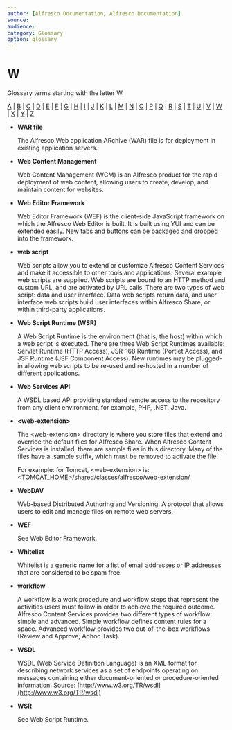 ```yaml
---
author: [Alfresco Documentation, Alfresco Documentation]
source: 
audience: 
category: Glossary
option: glossary
---
```


# W

Glossary terms starting with the letter W.

[A](glossary_a.md) \| [B](glossary_b.md) \| [C](glossary_c.md) \| [D](glossary_d.md) \| [E](glossary_e.md) \| [F](glossary_f.md) \| [G](glossary_g.md) \| [H](glossary_h.md) \| [I](glossary_i.md) \| [J](glossary_j.md) \| [K](glossary_k.md) \| [L](glossary_l.md) \| [M](glossary_m.md) \| [N](glossary_n.md) \| [O](glossary_o.md) \| [P](glossary_p.md) \| [Q](glossary_q.md) \| [R](glossary_r.md) \| [S](glossary_s.md) \| [T](glossary_t.md) \| [U](glossary_u.md) \| [V](glossary_v.md) \| [W](glossary_w.md) \| [X](glossary_x.md) \| [Y](glossary_y.md) \| [Z](glossary_z.md)

-   **WAR file**

    The Alfresco Web application ARchive \(WAR\) file is for deployment in existing application servers.

-   **Web Content Management**

    Web Content Management \(WCM\) is an Alfresco product for the rapid deployment of web content, allowing users to create, develop, and maintain content for websites.

-   **Web Editor Framework**

    Web Editor Framework \(WEF\) is the client-side JavaScript framework on which the Alfresco Web Editor is built. It is built using YUI and can be extended easily. New tabs and buttons can be packaged and dropped into the framework.

-   **web script**

    Web scripts allow you to extend or customize Alfresco Content Services and make it accessible to other tools and applications. Several example web scripts are supplied. Web scripts are bound to an HTTP method and custom URL, and are activated by URL calls. There are two types of web script: data and user interface. Data web scripts return data, and user interface web scripts build user interfaces within Alfresco Share, or within third-party applications.

-   **Web Script Runtime \(WSR\)**

    A Web Script Runtime is the environment \(that is, the host\) within which a web script is executed. There are three Web Script Runtimes available: Servlet Runtime \(HTTP Access\), JSR-168 Runtime \(Portlet Access\), and JSF Runtime \(JSF Component Access\). New runtimes may be plugged-in allowing web scripts to be re-used and re-hosted in a number of different applications.

-   **Web Services API**

    A WSDL based API providing standard remote access to the repository from any client environment, for example, PHP, .NET, Java.

-   **<web-extension\>**

    The <web-extension\> directory is where you store files that extend and override the default files for Alfresco Share. When Alfresco Content Services is installed, there are sample files in this directory. Many of the files have a .sample suffix, which must be removed to activate the file.

    For example: for Tomcat, <web-extension\> is:<TOMCAT\_HOME\>/shared/classes/alfresco/web-extension/

-   **WebDAV**

    Web-based Distributed Authoring and Versioning. A protocol that allows users to edit and manage files on remote web servers.

-   **WEF**

    See Web Editor Framework.

-   **Whitelist**

    Whitelist is a generic name for a list of email addresses or IP addresses that are considered to be spam free.

-   **workflow**

    A workflow is a work procedure and workflow steps that represent the activities users must follow in order to achieve the required outcome. Alfresco Content Services provides two different types of workflow: simple and advanced. Simple workflow defines content rules for a space. Advanced workflow provides two out-of-the-box workflows \(Review and Approve; Adhoc Task\).

-   **WSDL**

    WSDL \(Web Service Definition Language\) is an XML format for describing network services as a set of endpoints operating on messages containing either document-oriented or procedure-oriented information. Source: [http://www.w3.org/TR/wsdl](http://www.w3.org/TR/wsdl)

-   **WSR**

    See Web Script Runtime.


